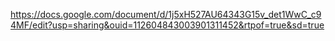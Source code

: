 https://docs.google.com/document/d/1j5xH527AU64343G15v_det1WwC_c94MF/edit?usp=sharing&ouid=112604843003901311452&rtpof=true&sd=true
